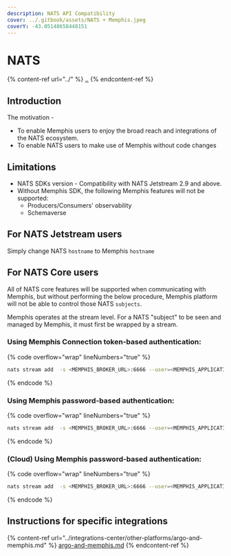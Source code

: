 ```yaml
---
description: NATS API Compatibility
cover: ../.gitbook/assets/NATS + Memphis.jpeg
coverY: -43.05148658448151
---
```


# NATS

{% content-ref url="../" %}
[..](../)
{% endcontent-ref %}

## Introduction

The motivation -

* To enable Memphis users to enjoy the broad reach and integrations of the NATS ecosystem.
* To enable NATS users to make use of Memphis without code changes

## Limitations

* NATS SDKs version - Compatibility with NATS Jetstream 2.9 and above.
* Without Memphis SDK, the following Memphis features will not be supported:
  * Producers/Consumers' observability
  * Schemaverse

## For NATS Jetstream users

Simply change NATS `hostname` to Memphis `hostname`

## For NATS Core users

All of NATS core features will be supported when communicating with Memphis, but without performing the below procedure, Memphis platform will not be able to control those NATS `subjects`.

Memphis operates at the stream level. For a NATS "subject" to be seen and managed by Memphis, it must first be wrapped by a stream.

### Using Memphis Connection token-based authentication:

{% code overflow="wrap" lineNumbers="true" %}
```bash
nats stream add  -s <MEMPHIS_BROKER_URL>:6666 --user=<MEMPHIS_APPLICATION_USER>::<MEMPHIS_CONNECTION_TOKEN> 
```
{% endcode %}

### Using Memphis password-based authentication:

{% code overflow="wrap" lineNumbers="true" %}
```bash
nats stream add  -s <MEMPHIS_BROKER_URL>:6666 --user=<MEMPHIS_APPLICATION_USER> --password=<MEMPHIS_APPLICATION_USER_PASSWORD>
```
{% endcode %}

### (Cloud) Using Memphis password-based authentication:

{% code overflow="wrap" lineNumbers="true" %}
```bash
nats stream add  -s <MEMPHIS_BROKER_URL>:6666 --user=<MEMPHIS_APPLICATION_USER>$<ACCOUNT_ID> --password=<MEMPHIS_APPLICATION_USER_PASSWORD>
```
{% endcode %}

## Instructions for specific integrations

{% content-ref url="../integrations-center/other-platforms/argo-and-memphis.md" %}
[argo-and-memphis.md](../integrations-center/other-platforms/argo-and-memphis.md)
{% endcontent-ref %}
